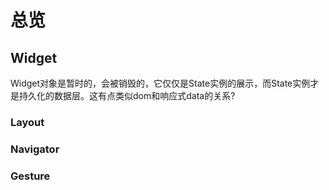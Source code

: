 # 总览

## Widget

Widget对象是暂时的，会被销毁的，它仅仅是State实例的展示，而State实例才是持久化的数据层。这有点类似dom和响应式data的关系?  


### Layout

### Navigator

### Gesture